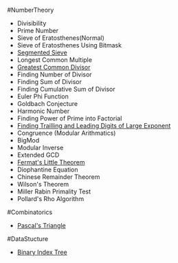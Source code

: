 #NumberTheory
+ Divisibility  
+ Prime Number  
+ Sieve of Eratosthenes(Normal)  
+ Sieve of Eratosthenes Using Bitmask  
+ [Segmented Sieve](http://www.geeksforgeeks.org/segmented-sieve/)  
+ Longest Common Multiple  
+ [Greatest Common Divisor](https://www.youtube.com/watch?v=fwuj4yzoX1o)  
+ Finding Number of Divisor  
+ Finding Sum of Divisor  
+ Finding Cumulative Sum of Divisor  
+ Euler Phi Function  
+ Goldbach Conjecture  
+ Harmonic Number
+ Finding Power of Prime into Factorial  
+ [Finding Trailling and Leading Digits of Large Exponent](http://www.sosmath.com/CBB/viewtopic.php?t=33137)  
+ Congruence (Modular Arithmatics)  
+ BigMod
+ Modular Inverse  
+ Extended GCD  
+ [Fermat's Little Theorem](https://www.youtube.com/watch?v=w0ZQvZLx2KA)  
+ Diophantine Equation  
+ Chinese Remainder Theorem  
+ Wilson's Theorem  
+ Miller Rabin Primality Test  
+ Pollard's Rho Algorithm  

#Combinatorics
+ [Pascal's Triangle](http://hanoiparis.com/construct.php?page=paysagetxt&idfam=25&idpays=1421)  

#DataStucture

+ [Binary Index Tree](https://stackoverflow.com/questions/15439233/bitusing-a-binary-indexed-tree)  




